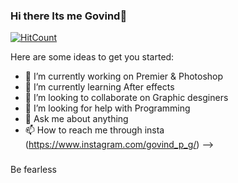 ### Hi there Its me Govind👋

[![HitCount](http://hits.dwyl.com/govindpg/govindpg.svg)](http://hits.dwyl.com/govindpg/govindpg)


Here are some ideas to get you started:

- 🔭 I’m currently working on Premier & Photoshop
- 🌱 I’m currently learning After effects
- 👯 I’m looking to collaborate on Graphic desginers
- 🤔 I’m looking for help with Programming
- 💬 Ask me about anything
- 📫 How to reach me through insta (https://www.instagram.com/govind_p_g/)
-->
###
   Be fearless
